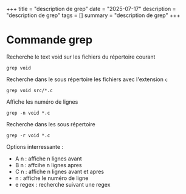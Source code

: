 +++
title = "description de grep"
date = "2025-07-17"
description = "description de grep"
tags = []
summary = "description de grep"
+++
# Commande grep

Recherche le text void sur les fichiers du répertoire courant
```shell
grep void 
```

Recherche dans le sous répertoire les fichiers avec l'extension `c`
```shell
grep void src/*.c
```

Affiche les numéro de lignes
```shell
grep -n void *.c
```

Recherche dans les sous répertoire
```shell
grep -r void *.c
```

Options interressante :
* A n : affiche n lignes avant
* B n : affcihe n lignes apres
* C n : affiche n lignes avant et apres
* n : affiche le numéro de ligne
* e regex : recherche suivant une regex



                    